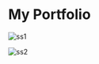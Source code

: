 # My Portfolio

![ss1](https://github.com/vidhi9696/vidhi9696.github.io/assets/114758784/ba6b82fe-9157-4b07-b764-71e0fd12b9b6)

![ss2](https://github.com/vidhi9696/vidhi9696.github.io/assets/114758784/5c9d44a3-4a31-41f9-b77f-5a9c5bbebe25)


